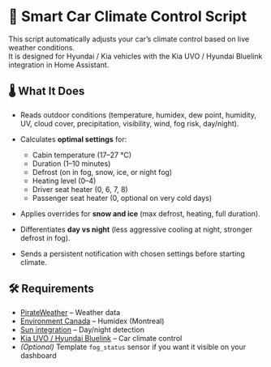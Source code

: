 # 🚗 Smart Car Climate Control Script

This script automatically adjusts your car’s climate control based on live weather conditions.  
It is designed for Hyundai / Kia vehicles with the Kia UVO / Hyundai Bluelink integration in Home Assistant.

## 🌡️ What It Does
- Reads outdoor conditions (temperature, humidex, dew point, humidity, UV, cloud cover, precipitation, visibility, wind, fog risk, day/night).  
- Calculates **optimal settings** for:
  - Cabin temperature (17–27 °C)
  - Duration (1–10 minutes)
  - Defrost (on in fog, snow, ice, or night fog)
  - Heating level (0–4)
  - Driver seat heater (0, 6, 7, 8)
  - Passenger seat heater (0, optional on very cold days)

- Applies overrides for **snow and ice** (max defrost, heating, full duration).  
- Differentiates **day vs night** (less aggressive cooling at night, stronger defrost in fog).  
- Sends a persistent notification with chosen settings before starting climate.  

## 🛠️ Requirements
- [PirateWeather](https://github.com/Pirate-Weather/pirate-weather-ha) – Weather data  
- [Environment Canada](https://www.home-assistant.io/integrations/environment_canada) – Humidex (Montreal) 
- [Sun integration](https://www.home-assistant.io/integrations/sun/) – Day/night detection  
- [Kia UVO / Hyundai Bluelink](https://github.com/Hyundai-Kia-Connect/kia_uvo) – Car climate control 
- *(Optional)* Template `fog_status` sensor if you want it visible on your dashboard
